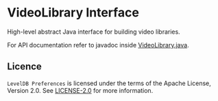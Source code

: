# VideoLibrary Interface

High-level abstract Java interface for building video libraries.

For API documentation refer to javadoc inside [VideoLibrary.java](src/main/java/me/vkryl/videolib/VideoLibrary.java).

## Licence

`LevelDB Preferences` is licensed under the terms of the Apache License, Version 2.0. See [LICENSE-2.0](http://www.apache.org/licenses/LICENSE-2.0) for more information.
